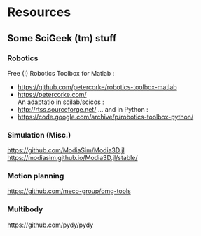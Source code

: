 # Resources

## Some SciGeek (tm) stuff


### Robotics

Free (!) Robotics Toolbox for Matlab :  
* https://github.com/petercorke/robotics-toolbox-matlab  
* https://petercorke.com/  
An adaptatio in scilab/scicos : 
* http://rtss.sourceforge.net/
... and in Python : 
* https://code.google.com/archive/p/robotics-toolbox-python/

### Simulation (Misc.)

https://github.com/ModiaSim/Modia3D.jl  
https://modiasim.github.io/Modia3D.jl/stable/  

### Motion planning

https://github.com/meco-group/omg-tools  

### Multibody

https://github.com/pydy/pydy  
